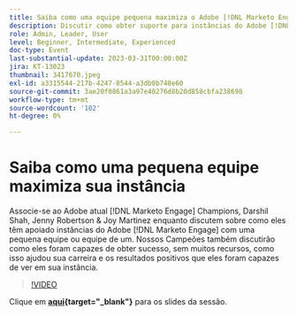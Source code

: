 ```yaml
---
title: Saiba como uma equipe pequena maximiza o Adobe [!DNL Marketo Engage] instância
description: Discutir como obter suporte para instâncias do Adobe [!DNL Marketo Engage] com uma pequena equipe ou equipe de um.
role: Admin, Leader, User
level: Beginner, Intermediate, Experienced
doc-type: Event
last-substantial-update: 2023-03-31T00:00:00Z
jira: KT-13023
thumbnail: 3417670.jpeg
exl-id: a3315544-217b-4247-8544-a3db0b740e60
source-git-commit: 3ae20f0861a3a97e40276d8b20d858cbfa238698
workflow-type: tm+mt
source-wordcount: '102'
ht-degree: 0%

---
```


# Saiba como uma pequena equipe maximiza sua instância

Associe-se ao Adobe atual [!DNL Marketo Engage] Champions, Darshil Shah, Jenny Robertson &amp; Joy Martinez enquanto discutem sobre como eles têm apoiado instâncias do Adobe [!DNL Marketo Engage] com uma pequena equipe ou equipe de um. Nossos Campeões também discutirão como eles foram capazes de obter sucesso, sem muitos recursos, como isso ajudou sua carreira e os resultados positivos que eles foram capazes de ver em sua instância.

>[!VIDEO](https://video.tv.adobe.com/v/3417670/?quality=12&learn=on)

Clique em **[aqui](assets/small-team-instance.pdf){target="_blank"}** para os slides da sessão.
